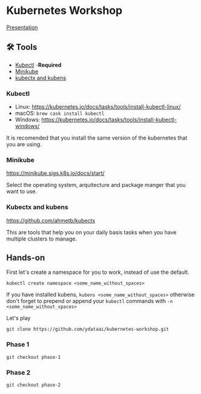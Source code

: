 # Kubernetes Workshop

[Presentation](https://docs.google.com/presentation/d/1BuB8xiFdeyI5P2Ah3rxulteG23i89daxX5UTyOgWq8Y/edit?usp=sharing)

## 🛠️ Tools

- [Kubectl](#-kubectl) -**Required**
- [Minikube](#-minikube)
- [kubectx and kubens](#-kubectx-and-kubens)


### Kubectl

- Linux: https://kubernetes.io/docs/tasks/tools/install-kubectl-linux/
- macOS: `brew cask install kubectl`
- Windows: https://kubernetes.io/docs/tasks/tools/install-kubectl-windows/

It is recomended that you install the same version of the kubernetes that you are using.

### Minikube

https://minikube.sigs.k8s.io/docs/start/

Select the operating system, arquitecture and package manger that you want to use.

### Kubectx and kubens

https://github.com/ahmetb/kubectx

This are tools that help you on your daily basis tasks when you have multiple clusters to manage.


## Hands-on

First let's create a namespace for you to work, instead of use the default.

`kubectl create namespace <some_name_without_spaces>`

If you have installed kubens, `kubens <some_name_without_spaces>` otherwise don't forget to prepend or append your `kubectl` commands with `-n <some_name_without_spaces>`

Let's play

`git clone https://github.com/ydataai/kubernetes-workshop.git`

### Phase 1

`git checkout phase-1`

### Phase 2

`git checkout phase-2`